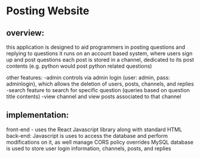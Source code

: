 # Posting Website

## overview:
this application is designed to aid programmers in posting questions and replying to questions 
it runs on an account based system, where users sign up and post questions
each post is stored in a channel, dedicated to its post contents (e.g. python would post python related questions)

other features:
-admin controls via admin login (user: admin, pass: adminlogin), which allows the deletion of users, posts, channels, and replies 
-search feature to search for specific question (queries based on question title contents)
-view channel and view posts associated to that channel 

## implementation:
front-end - uses the React Javascript library along with standard HTML
<br />
back-end:
  Javascript is uses to access the database and perform modifications on it, as well manage CORS policy overrides 
  MySQL database is used to store user login information, channels, posts, and replies 



